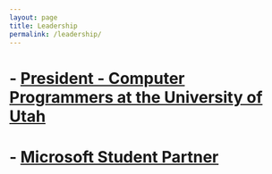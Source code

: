 ```yaml
---
layout: page
title: Leadership
permalink: /leadership/
---
```

# - [President - Computer Programmers at the University of Utah](http://www.cpuofu.com/Tanner/)
# - [Microsoft Student Partner](https://www.facebook.com/groups/UtesMSP/)
